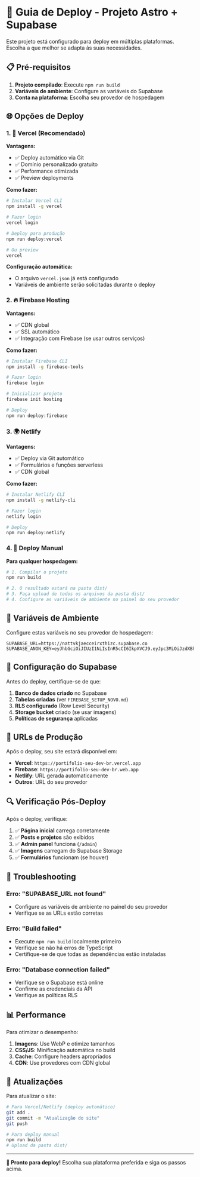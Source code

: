 # 🚀 Guia de Deploy - Projeto Astro + Supabase

Este projeto está configurado para deploy em múltiplas plataformas. Escolha a que melhor se adapta às suas necessidades.

## 📋 Pré-requisitos

1. **Projeto compilado**: Execute `npm run build`
2. **Variáveis de ambiente**: Configure as variáveis do Supabase
3. **Conta na plataforma**: Escolha seu provedor de hospedagem

## 🌐 Opções de Deploy

### 1. 🚀 Vercel (Recomendado)

**Vantagens:**
- ✅ Deploy automático via Git
- ✅ Domínio personalizado gratuito
- ✅ Performance otimizada
- ✅ Preview deployments

**Como fazer:**

```bash
# Instalar Vercel CLI
npm install -g vercel

# Fazer login
vercel login

# Deploy para produção
npm run deploy:vercel

# Ou preview
vercel
```

**Configuração automática:**
- O arquivo `vercel.json` já está configurado
- Variáveis de ambiente serão solicitadas durante o deploy

### 2. 🔥 Firebase Hosting

**Vantagens:**
- ✅ CDN global
- ✅ SSL automático
- ✅ Integração com Firebase (se usar outros serviços)

**Como fazer:**

```bash
# Instalar Firebase CLI
npm install -g firebase-tools

# Fazer login
firebase login

# Inicializar projeto
firebase init hosting

# Deploy
npm run deploy:firebase
```

### 3. 🌍 Netlify

**Vantagens:**
- ✅ Deploy via Git automático
- ✅ Formulários e funções serverless
- ✅ CDN global

**Como fazer:**

```bash
# Instalar Netlify CLI
npm install -g netlify-cli

# Fazer login
netlify login

# Deploy
npm run deploy:netlify
```

### 4. 📁 Deploy Manual

**Para qualquer hospedagem:**

```bash
# 1. Compilar o projeto
npm run build

# 2. O resultado estará na pasta dist/
# 3. Faça upload de todos os arquivos da pasta dist/
# 4. Configure as variáveis de ambiente no painel do seu provedor
```

## 🔧 Variáveis de Ambiente

Configure estas variáveis no seu provedor de hospedagem:

```env
SUPABASE_URL=https://nattvkjaecceirxthizc.supabase.co
SUPABASE_ANON_KEY=eyJhbGciOiJIUzI1NiIsInR5cCI6IkpXVCJ9.eyJpc3MiOiJzdXBhYmFzZSIsInJlZiI6Im5hdHR2a2phZWNjZWlyeHRoaXpjIiwicm9sZSI6ImFub24iLCJpYXQiOjE3NTY5MjM2NTMsImV4cCI6MjA3MjQ5OTY1M30.K6Nfu5oGeoo6bZyToBNWkBdA1CncXEjWIrSydlMU2WQ
```

## 📝 Configuração do Supabase

Antes do deploy, certifique-se de que:

1. **Banco de dados criado** no Supabase
2. **Tabelas criadas** (ver `FIREBASE_SETUP_NOVO.md`)
3. **RLS configurado** (Row Level Security)
4. **Storage bucket** criado (se usar imagens)
5. **Políticas de segurança** aplicadas

## 🎯 URLs de Produção

Após o deploy, seu site estará disponível em:

- **Vercel**: `https://portifolio-seu-dev-br.vercel.app`
- **Firebase**: `https://portifolio-seu-dev-br.web.app`
- **Netlify**: URL gerada automaticamente
- **Outros**: URL do seu provedor

## 🔍 Verificação Pós-Deploy

Após o deploy, verifique:

1. ✅ **Página inicial** carrega corretamente
2. ✅ **Posts e projetos** são exibidos
3. ✅ **Admin panel** funciona (`/admin`)
4. ✅ **Imagens** carregam do Supabase Storage
5. ✅ **Formulários** funcionam (se houver)

## 🚨 Troubleshooting

### Erro: "SUPABASE_URL not found"
- Configure as variáveis de ambiente no painel do seu provedor
- Verifique se as URLs estão corretas

### Erro: "Build failed"
- Execute `npm run build` localmente primeiro
- Verifique se não há erros de TypeScript
- Certifique-se de que todas as dependências estão instaladas

### Erro: "Database connection failed"
- Verifique se o Supabase está online
- Confirme as credenciais da API
- Verifique as políticas RLS

## 📊 Performance

Para otimizar o desempenho:

1. **Imagens**: Use WebP e otimize tamanhos
2. **CSS/JS**: Minificação automática no build
3. **Cache**: Configure headers apropriados
4. **CDN**: Use provedores com CDN global

## 🔄 Atualizações

Para atualizar o site:

```bash
# Para Vercel/Netlify (deploy automático)
git add .
git commit -m "Atualização do site"
git push

# Para deploy manual
npm run build
# Upload da pasta dist/
```

---

**🎉 Pronto para deploy!** Escolha sua plataforma preferida e siga os passos acima.
